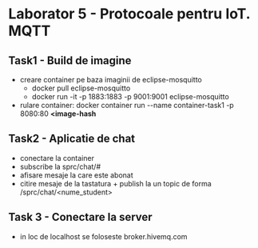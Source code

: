 # Laborator 5 - Protocoale pentru IoT. MQTT

## Task1 - Build de imagine
* creare container pe baza imaginii de eclipse-mosquitto
    * docker pull eclipse-mosquitto
    * docker run -it -p 1883:1883 -p 9001:9001 eclipse-mosquitto
* rulare container: docker container run --name container-task1 -p 8080:80 **<image-hash**

## Task2 - Aplicatie de chat
* conectare la container
* subscribe la sprc/chat/#
* afisare mesaje la care este abonat
* citire mesaje de la tastatura + publish la un topic de forma /sprc/chat/<nume_student>

## Task 3 - Conectare la server
* in loc de localhost se foloseste broker.hivemq.com
